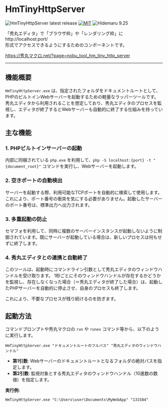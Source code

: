 # HmTinyHttpServer

![HmTinyHttpServer latest release](https://img.shields.io/github/v/release/komiyamma/hm_tiny_http_server)
[![MIT](https://img.shields.io/badge/license-MIT-blue.svg?style=flat)](LICENSE)
![Hidemaru 9.25](https://img.shields.io/badge/Hidemaru-v9.25-6479ff.svg)

「秀丸エディタ」で「ブラウザ枠」や「レンダリング枠」に http://localhost:port/  
形式でアクセスできるようにするためのコンポーネントです。

https://秀丸マクロ.net/?page=nobu_tool_hm_tiny_http_server

---

## 機能概要

`HmTinyHttpServer.exe` は、指定されたフォルダをドキュメントルートとして、PHPのビルトインWebサーバーを起動するための軽量なラッパーツールです。秀丸エディタから利用されることを想定しており、秀丸エディタのプロセスを監視し、エディタが終了するとWebサーバーも自動的に終了する仕組みを持っています。

## 主な機能

### 1. PHPビルトインサーバーの起動

内部に同梱されている `php.exe` を利用して、`php -S localhost:{port} -t "{document_root}"` コマンドを実行し、Webサーバーを起動します。

### 2. 空きポートの自動検出

サーバーを起動する際、利用可能なTCPポートを自動的に検索して使用します。これにより、ポート番号の衝突を気にする必要がありません。起動したサーバーのポート番号は、標準出力へ出力されます。

### 3. 多重起動の防止

セマフォを利用して、同時に複数のサーバーインスタンスが起動しないように制御されています。既にサーバーが起動している場合は、新しいプロセスは何もせずに終了します。

### 4. 秀丸エディタとの連携と自動終了

このツールは、起動時にコマンドライン引数として秀丸エディタのウィンドウハンドルを受け取ります。
1秒ごとにそのウィンドウハンドルが存在するかどうかを監視し、存在しなくなった場合（＝秀丸エディタが終了した場合）は、起動したPHPサーバーを自動的に停止させ、自身のプロセスも終了します。

これにより、不要なプロセスが残り続けるのを防ぎます。

## 起動方法

コマンドプロンプトや秀丸マクロの `run` や `runex` コマンド等から、以下のように実行します。

```
HmTinyHttpServer.exe "ドキュメントルートのフルパス" "秀丸エディタのウィンドウハンドル"
```

- **第1引数**: Webサーバーのドキュメントルートとなるフォルダの絶対パスを指定します。
- **第2引数**: 監視対象とする秀丸エディタのウィンドウハンドル（10進数の数値）を指定します。

**実行例:**
```
HmTinyHttpServer.exe "C:\Users\user\Documents\MyWebApp" "131584"
```
